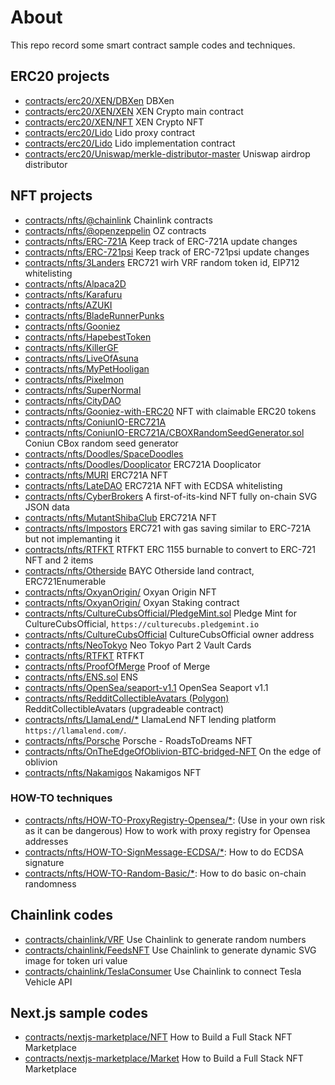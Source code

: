 # About

This repo record some smart contract sample codes and techniques.

## ERC20 projects
- [contracts/erc20/XEN/DBXen](https://etherscan.io/address/0xf5c80c305803280b587f8cabbccdc4d9bf522abd#code) DBXen
- [contracts/erc20/XEN/XEN](https://etherscan.io/address/0x06450dEe7FD2Fb8E39061434BAbCFC05599a6Fb8) XEN Crypto main contract
- [contracts/erc20/XEN/NFT](https://etherscan.io/address/0x0a252663DBCc0b073063D6420a40319e438Cfa59) XEN Crypto NFT
- [contracts/erc20/Lido](https://etherscan.io/address/0xae7ab96520DE3A18E5e111B5EaAb095312D7fE84#readProxyContract) Lido proxy contract
- [contracts/erc20/Lido](https://etherscan.io/address/0x47ebab13b806773ec2a2d16873e2df770d130b50#code) Lido implementation contract
- [contracts/erc20/Uniswap/merkle-distributor-master](https://github.com/Uniswap/merkle-distributor) Uniswap airdrop distributor

## NFT projects

- [contracts/nfts/@chainlink](https://openzeppelin.com/) Chainlink contracts
- [contracts/nfts/@openzeppelin](https://openzeppelin.com/) OZ contracts
- [contracts/nfts/ERC-721A](https://github.com/chiru-labs/ERC721A/releases) Keep track of ERC-721A update changes
- [contracts/nfts/ERC-721psi](https://github.com/estarriolvetch/ERC721Psi/releases) Keep track of ERC-721psi update changes
- [contracts/nfts/3Landers](https://etherscan.io/address/0xb4d06d46a8285f4ec79fd294f78a881799d8ced9#code) ERC721 wirh VRF random token id, EIP712 whitelisting
- [contracts/nfts/Alpaca2D](https://etherscan.io/address/0x3db5463a9e2d04334192c6f2dd4b72def4751a61)
- [contracts/nfts/Karafuru](https://etherscan.io/address/0xd2f668a8461d6761115daf8aeb3cdf5f40c532c6)
- [contracts/nfts/AZUKI](https://etherscan.io/address/0xed5af388653567af2f388e6224dc7c4b3241c544)
- [contracts/nfts/BladeRunnerPunks](https://etherscan.io/address/0x0651132f094551f9d4e40de3e1e2f8b7ac149c3a)
- [contracts/nfts/Gooniez](https://etherscan.io/address/0x18cd9fda7d584401d04e30bf73fb0013efe65bb0)
- [contracts/nfts/HapebestToken](https://etherscan.io/address/0x4db1f25d3d98600140dfc18deb7515be5bd293af)
- [contracts/nfts/KillerGF](https://etherscan.io/address/0x6be69b2a9b153737887cfcdca7781ed1511c7e36)
- [contracts/nfts/LiveOfAsuna](https://etherscan.io/address/0xaf615b61448691fc3e4c61ae4f015d6e77b6cca8)
- [contracts/nfts/MyPetHooligan](https://etherscan.io/address/0x09233d553058c2f42ba751c87816a8e9fae7ef10)
- [contracts/nfts/Pixelmon](https://etherscan.io/address/0x32973908faee0bf825a343000fe412ebe56f802a)
- [contracts/nfts/SuperNormal](https://etherscan.io/address/0xd532b88607b1877fe20c181cba2550e3bbd6b31c)
- [contracts/nfts/CityDAO](https://etherscan.io/address/0x7eef591a6cc0403b9652e98e88476fe1bf31ddeb)
- [contracts/nfts/Gooniez-with-ERC20](https://etherscan.io/address/0x18cd9fda7d584401d04e30bf73fb0013efe65bb0) NFT with claimable ERC20 tokens
- [contracts/nfts/ConiunIO-ERC721A](https://etherscan.io/address/0x03ef30e1aee25abd320ad961b8cd31aa1a011c97)
- [contracts/nfts/ConiunIO-ERC721A/CBOXRandomSeedGenerator.sol](https://etherscan.io/address/0xaf8BFFf3962E49afaEA9e49BbaFAb57F4daa77E0) Coniun CBox random seed generator
- [contracts/nfts/Doodles/SpaceDoodles](https://etherscan.io/address/0x620b70123fb810f6c653da7644b5dd0b6312e4d8)
- [contracts/nfts/Doodles/Dooplicator](https://etherscan.io/address/0x466cfcd0525189b573e794f554b8a751279213ac) ERC721A Dooplicator
- [contracts/nfts/MURI](https://etherscan.io/address/0x4b61413d4392c806e6d0ff5ee91e6073c21d6430) ERC721A NFT
- [contracts/nfts/LateDAO](https://etherscan.io/address/0x9717e477cc5869a4a228361492b9bf7b8db58582) ERC721A NFT with ECDSA whitelisting
- [contracts/nfts/CyberBrokers](https://etherscan.io/address/0x892848074ddea461a15f337250da3ce55580ca85) A first-of-its-kind NFT fully on-chain SVG JSON data
- [contracts/nfts/MutantShibaClub](https://etherscan.io/address/0xca95777971c7c438eecbd8bfc23249fbee99e716) ERC721A NFT
- [contracts/nfts/Impostors](https://etherscan.io/address/0x3110ef5f612208724ca51f5761a69081809f03b7) ERC721 with gas saving similar to ERC-721A but not implemanting it
- [contracts/nfts/RTFKT](https://etherscan.io/address/0x86825dfca7a6224cfbd2da48e85df2fc3aa7c4b1) RTFKT ERC 1155 burnable to convert to ERC-721 NFT and 2 items
- [contracts/nfts/Otherside](https://etherscan.io/address/0x34d85c9cdeb23fa97cb08333b511ac86e1c4e258) BAYC Otherside land contract, ERC721Enumerable
- [contracts/nfts/OxyanOrigin/](https://etherscan.io/address/0xe106c63e655df0e300b78336af587f300cff9e76) Oxyan Origin NFT
- [contracts/nfts/OxyanOrigin/](https://etherscan.io/address/0xbba10c994e2780b459cf6511d9ad3d4f5d38b5a1) Oxyan Staking contract
- [contracts/nfts/CultureCubsOfficial/PledgeMint.sol](https://etherscan.io/address/0xFbFFbe6F2e0f4b5D0C3DA9b6813d99a4F18fB358) Pledge Mint for CultureCubsOfficial, `https://culturecubs.pledgemint.io`
- [contracts/nfts/CultureCubsOfficial](https://etherscan.io/address/0xAc047cF33CBAcEd70E77Efb41Cff705A31031d26) CultureCubsOfficial owner address
- [contracts/nfts/NeoTokyo](https://etherscan.io/address/0xab0b0dd7e4eab0f9e31a539074a03f1c1be80879#code) Neo Tokyo Part 2 Vault Cards
- [contracts/nfts/RTFKT](https://etherscan.io/address/0x86825dfca7a6224cfbd2da48e85df2fc3aa7c4b1#code) RTFKT
- [contracts/nfts/ProofOfMerge](https://etherscan.io/address/0xf4dd946d1406e215a87029db56c69e1bcf3e1773) Proof of Merge
- [contracts/nfts/ENS.sol](https://etherscan.io/address/0x57f1887a8bf19b14fc0df6fd9b2acc9af147ea85#code) ENS
- [contracts/nfts/OpenSea/seaport-v1.1](https://etherscan.io/address/0x00000000006c3852cbef3e08e8df289169ede581#code) OpenSea Seaport v1.1
- [contracts/nfts/RedditCollectibleAvatars (Polygon)](https://polygonscan.com/address/0x63992726dac0752c394a6419fe14d595dc3ba441#code) RedditCollectibleAvatars (upgradeable contract)
- [contracts/nfts/LlamaLend/*](https://etherscan.io/address/0x55F9F26b3d7a4459205c70994c11775629530eA5) LlamaLend NFT lending platform `https://llamalend.com/`.
- [contracts/nfts/Porsche](https://etherscan.io/address/0xccdf1373040d9ca4b5be1392d1945c1dae4a862c#code) Porsche - RoadsToDreams NFT
- [contracts/nfts/OnTheEdgeOfOblivion-BTC-bridged-NFT](https://etherscan.io/address/0x48e934457d3082cd4068d10c80daace98378409f) On the edge of oblivion
- [contracts/nfts/Nakamigos](https://etherscan.io/address/0xd774557b647330c91bf44cfeab205095f7e6c367#code) Nakamigos NFT

### HOW-TO techniques

- [contracts/nfts/HOW-TO-ProxyRegistry-Opensea/*](https://gist.github.com/dievardump/483eb43bc6ed30b14f01e01842e3339b): (Use in your own risk as it can be dangerous) How to work with proxy registry for Opensea addresses
- [contracts/nfts/HOW-TO-SignMessage-ECDSA/*](https://docs.openzeppelin.com/contracts/2.x/utilities): How to do ECDSA signature
- [contracts/nfts/HOW-TO-Random-Basic/*](https://fravoll.github.io/solidity-patterns/randomness.html): How to do basic on-chain randomness

## Chainlink codes

- [contracts/chainlink/VRF](https://youtu.be/JqZWariqh5s) Use Chainlink to generate random numbers
- [contracts/chainlink/FeedsNFT](https://youtu.be/nS9xP1hxg3w) Use Chainlink to generate dynamic SVG image for token uri value
- [contracts/chainlink/TeslaConsumer](https://blog.chain.link/create-tesla-smart-contract-rental/) Use Chainlink to connect Tesla Vehicle API

## Next.js sample codes

- [contracts/nextjs-marketplace/NFT](https://youtu.be/GKJBEEXUha0) How to Build a Full Stack NFT Marketplace
- [contracts/nextjs-marketplace/Market](https://youtu.be/GKJBEEXUha0) How to Build a Full Stack NFT Marketplace
